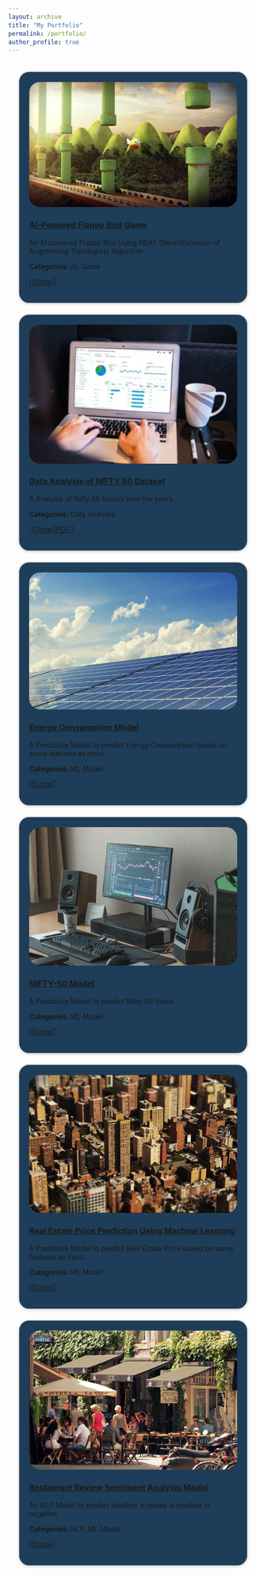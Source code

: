```yaml
---
layout: archive
title: "My Portfolio"
permalink: /portfolio/
author_profile: true
---
```


<!-- Grid Container for Portfolio -->
<div style="display: grid; grid-template-columns: repeat(auto-fill, minmax(250px, 1fr)); gap: 20px; padding: 20px;">
  <!-- First Project -->
  <div style="border: 2px solid #ddd; padding: 20px; background-color: #1E3D58; border-radius: 22px; box-shadow: 0 2px 4px rgba(0, 0, 0, 0.1);">
    <img src='/images/Flappy3D.webp' alt="AI-Powered Flappy Bird Game" style="width:100%; border-radius: 22px;">
    <h3><a href="/posts/2024/07/AI-Powered Flappy Bird Game Using NEAT Algorithm/">AI-Powered Flappy Bird Game</a></h3>
    <p>An AI powered Flappy Bird Using NEAT (NeuroEvolution of Augmenting Topologies) Algorithm</p>
    <p><strong>Categories:</strong> AI, Game</p>
    <p><a href="https://github.com/sourize/AI-Powered-Flappy-Bird-Game-Using-NEAT-Algorithm">||Code||</a></p>
  </div>

  <!-- Second Project -->
  <div style="border: 2px solid #ddd; padding: 20px; background-color: #1E3D58; border-radius: 22px; box-shadow: 0 2px 4px rgba(0, 0, 0, 0.1);">
    <img src='/images/DA.jpg' alt="Data Analysis of NIFTY 50 Dataset" style="width:100%; border-radius: 22px;">
    <h3><a href="/posts/2024/08/Data Analysis of Nifty 50/">Data Analysis of NIFTY 50 Dataset</a></h3>
    <p>A Analysis of Nifty 50 Stocks over the years.</p>
    <p><strong>Categories:</strong> Data Analysis</p>
    <p><a href="https://github.com/sourize/Data-Analysis-of-NIFTY-50-Dataset">||Code|</a><a href="https://github.com/sourize/Data-Analysis-of-NIFTY-50-Dataset/blob/main/DataAnalysis_on_Nifty%2050.pdf">|PDF||</a></p>
  </div>

  <!-- Third Project -->
  <div style="border: 2px solid #ddd; padding: 20px; background-color: #1E3D58; border-radius: 22px; box-shadow: 0 2px 4px rgba(0, 0, 0, 0.1);">
    <img src='/images/Energy2.jpg' alt="Energy Consumption Model" style="width:100%; border-radius: 22px;">
    <h3><a href="/posts/2024/07/Energy Consumption Model/">Energy Consumption Model</a></h3>
    <p>A Predictive Model to predict Energy Consumption based on some features as input.</p>
    <p><strong>Categories:</strong> ML Model</p>
    <p><a href="https://github.com/sourize/EnergyConsumption">||Code||</a></p>
  </div>

  <!-- Fourth Project -->
  <div style="border: 2px solid #ddd; padding: 20px; background-color: #1E3D58; border-radius: 22px; box-shadow: 0 2px 4px rgba(0, 0, 0, 0.1);">
    <img src='/images/nift50epg.jpg' alt="NIFTY-50 Model" style="width:100%; border-radius: 22px;">
    <h3><a href="/posts/2024/05/The Nifty 50 Stock Prediction Using Machine Learning/">NIFTY-50 Model</a></h3>
    <p>A Predictive Model to predict Nifty-50 Stock.</p>
    <p><strong>Categories:</strong> ML Model</p>
    <p><a href="https://github.com/sourize/The-Nifty-50-Stock-Prediction-using-Machine-Learning">||Code||</a></p>

  </div>

  <!-- Fifth Project -->
  <div style="border: 2px solid #ddd; padding: 20px; background-color: #1E3D58; border-radius: 22px; box-shadow: 0 2px 4px rgba(0, 0, 0, 0.1);">
    <img src='/images/RealEstate2.jpg' alt="Real Estate Price Prediction" style="width:100%; border-radius: 22px;">
    <h3><a href="/posts/2024/07/Real Estate Price Prediction Using Machine Learning/">Real Estate Price Prediction Using Machine Learning</a></h3>
    <p>A Predictive Model to predict Real Estate Price based on some features as input.</p>
    <p><strong>Categories:</strong> ML Model</p>
    <p><a href="https://github.com/sourize/Real-Estate-Price-Prediction-Using-Machine-Learning">||Code||</a></p>
  </div>

  <!-- Sixth Project -->
  <div style="border: 2px solid #ddd; padding: 20px; background-color: #1E3D58; border-radius: 22px; box-shadow: 0 2px 4px rgba(0, 0, 0, 0.1);">
    <img src='/images/Restaurant1.jpg' alt="Restaurant Review Sentiment Analysis" style="width:100%; border-radius: 22px;">
    <h3><a href="/posts/2024/07/Restaurant Review Sentiment Analysis Model/">Restaurant Review Sentiment Analysis Model</a></h3>
    <p>An NLP Model to predict whether a review is positive or negative.</p>
    <p><strong>Categories:</strong> NLP, ML Model</p>
    <p><a href="https://github.com/sourize/Restaurant-Review-Sentiment-Analysis-Model">||Code||</a></p>
  </div>
</div>
